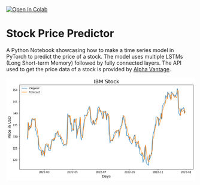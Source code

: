 <div>
  <a href="https://colab.research.google.com/github/ali46-2/stock_price_predictor/blob/master/ibm_stock_price.ipynb">
    <img src="https://colab.research.google.com/assets/colab-badge.svg" alt="Open In Colab" width="120px"/>
  </a>
</div>

# Stock Price Predictor
A Python Notebook showcasing how to make a time series model in PyTorch to predict the price of a stock. The model uses multiple LSTMs (Long Short-term Memory) followed by fully connected layers. The API used to get the price data of a stock is provided by [Alpha Vantage](https://www.alphavantage.co/).

<div align="middle" style=>
  <img src="images/chart.png" alt="Chart"/>
</div>
